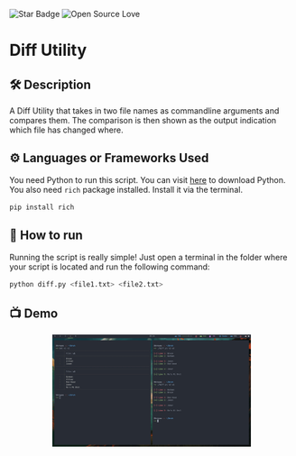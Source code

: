 ![Star Badge](https://img.shields.io/static/v1?label=%F0%9F%8C%9F&message=If%20Useful&style=style=flat&color=BC4E99)
![Open Source Love](https://badges.frapsoft.com/os/v1/open-source.svg?v=103)


# Diff Utility
<p align="center">

## 🛠️ Description

A Diff Utility that takes in two file names as commandline arguments and compares them. The comparison is then shown as the output indication which file has changed where.

## ⚙️ Languages or Frameworks Used
You need Python to run this script. You can visit [here](https://www.python.org/downloads/) to download Python.
You also need ``rich`` package installed. Install it via the terminal.
```sh
pip install rich
```

## 🌟 How to run

Running the script is really simple! Just open a terminal in the folder where your script is located and run the following command:

```sh
python diff.py <file1.txt> <file2.txt>
```

## 📺 Demo
<p align="center">
<img src="py_diff.jpg" width=70% height=70%>

